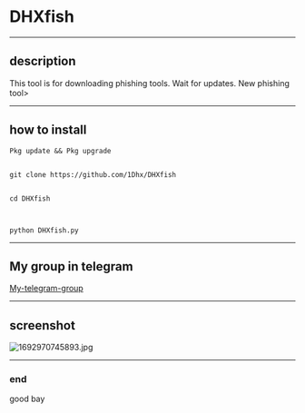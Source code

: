 # DHXfish
___
## description
This tool is for downloading phishing tools. Wait for updates. New phishing tool>
___
## how to install
```
Pkg update && Pkg upgrade


git clone https://github.com/1Dhx/DHXfish


cd DHXfish



python DHXfish.py
```
___
## My group in telegram
[My-telegram-group](https://t.me/DHXfollowers)
___
## screenshot

![1692970745893.jpg](https://github.com/1Dhx/DHXtool/assets/142033732/629a74fb-3d82-4599-b94d-74d77ca28898)

___

### end
good bay